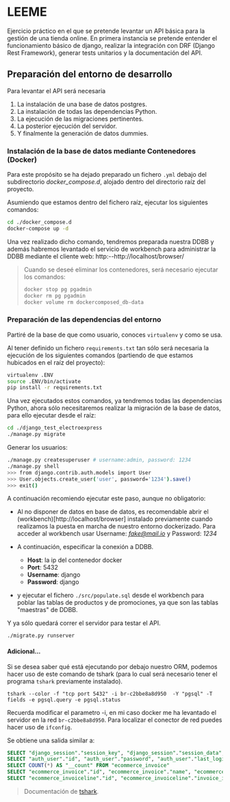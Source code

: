 # LEEME

Ejercicio práctico en el que se pretende levantar un API básica para la gestión de una tienda online.
En primera instancia se pretende entender el funcionamiento básico de django, realizar la integración con DRF (Django Rest Framework), generar tests unitarios y la documentación del API.



## Preparación del entorno de desarrollo

Para levantar el API será necesaria

1. La instalación de una base de datos postgres.
2. La instalación de todas las dependencias Python.
3. La ejecución de las migraciones pertinentes.
4. La posterior ejecución del servidor.
5. Y finalmente la generación de datos dummies.



### Instalación de la base de datos mediante Contenedores (Docker)

Para este propósito se ha dejado preparado un fichero `.yml` debajo del subdirectorio *docker_compose.d*, alojado dentro del directorio raíz del proyecto.

Asumiendo que estamos dentro del fichero raíz, ejecutar los siguientes comandos:

```bash
cd ./docker_compose.d
docker-compose up -d
```

Una vez realizado dicho comando, tendremos preparada nuestra DDBB y además habremos levantado el servicio de workbench para administrar la DDBB mediante el cliente web: http:--http://localhost/browser/

> Cuando se deseé eliminar los contenedores, será necesario ejecutar los comandos:
>
> ```bash
> docker stop pg pgadmin
> docker rm pg pgadmin
> docker volume rm dockercomposed_db-data
> ```



### Preparación de las dependencias del entorno

Partiré de la base de que como usuario, conoces `virtualenv` y como se usa.

Al tener definido un fichero `requirements.txt` tan sólo será necesaria la ejecución de los siguientes comandos (partiendo de que estamos hubicados en el raíz del proyecto):

```bash
virtualenv .ENV
source .ENV/bin/activate
pip install -r requirements.txt
```

Una vez ejecutados estos comandos, ya tendremos todas las dependencias Python, ahora sólo necesitaremos realizar la migración de la base de datos, para ello ejecutar desde el raíz:

```bash
cd ./django_test_electroexpress
./manage.py migrate
```

Generar los usuarios:

```bash
./manage.py createsuperuser # username:admin, password: 1234
./manage.py shell
>>> from django.contrib.auth.models import User
>>> User.objects.create_user('user', password='1234').save()
>>> exit()
```



A continuación recomiendo ejecutar este paso, aunque no obligatorio:

* Al no disponer de datos en base de datos, es recomendable abrir el (workbench)[http://localhost/browser] instalado previamente cuando realizamos la puesta en marcha de nuestro entorno dockerizado. Para acceder al workbench usar Username: *fake@mail.io* y Password: *1234*
* A continuación, especificar la conexión a DDBB.  
  * **Host**:  la ip del contenedor docker
  * **Port**: 5432
  * **Username**: django
  * **Password**: django

* y ejecutar el fichero `./src/populate.sql` desde el workbench para poblar las tablas de productos y de promociones, ya que son las tablas "maestras" de DDBB.



Y ya sólo quedará correr el servidor para testar el API.

```bash
./migrate.py runserver
```


#### Adicional...

Si se desea saber qué está ejecutando por debajo nuestro ORM, podemos hacer uso de este comando de tshark (para lo cual será necesario tener el programa `tshark` previamente instalado).

`tshark --color -f "tcp port 5432" -i br-c2bbe8a8d950  -Y "pgsql" -T fields -e pgsql.query -e pgsql.status`

Recuerda modificar el parametro -i, en mi caso docker me ha levantado el servidor en la red `br-c2bbe8a8d950`. Para localizar el conector de red puedes hacer uso de `ifconfig`.

Se obtiene una salida similar a:

```sql
SELECT "django_session"."session_key", "django_session"."session_data", "django_session"."expire_date" FROM "django_session" WHERE ("django_session"."expire_date" > '2019-01-30T20:09:15.767531+00:00'::timestamptz AND "django_session"."session_key" = '5xcbr8viosdnbx4gvg3f9kzydlzydzwn')
SELECT "auth_user"."id", "auth_user"."password", "auth_user"."last_login", "auth_user"."is_superuser", "auth_user"."username", "auth_user"."first_name", "auth_user"."last_name", "auth_user"."email", "auth_user"."is_staff", "auth_user"."is_active", "auth_user"."date_joined" FROM "auth_user" WHERE "auth_user"."id" = 1
SELECT COUNT(*) AS "__count" FROM "ecommerce_invoice"
SELECT "ecommerce_invoice"."id", "ecommerce_invoice"."name", "ecommerce_invoice"."shipping_cost", "ecommerce_invoice"."payment_date" FROM "ecommerce_invoice" ORDER BY "ecommerce_invoice"."payment_date" ASC  LIMIT 4
SELECT "ecommerce_invoiceline"."id", "ecommerce_invoiceline"."invoice_id", "ecommerce_invoiceline"."product_id", "ecommerce_invoiceline"."quantity", "ecommerce_invoiceline"."price" FROM "ecommerce_invoiceline" WHERE "ecommerce_invoiceline"."invoice_id" = 1
```

> Documentación de [tshark](https://www.wireshark.org/docs/dfref/p/pgsql.html).
